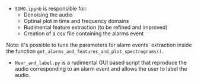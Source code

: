 + `SOMO.ipynb` is responsible for:
    + Denoising the audio
    + Optinal plot in time and frequency domains
    + Rudimental feature extraction (to be refined and improved)
    + Creation of a csv file containing the alarms event

Note: it's possible to tune the parameters for alarm events' extraction inside the function `get_alarms_and_features_and_plot_spectrograms()`.

+ `Hear_and_label.py` is a rudimental GUI based script that reproduce the audio corresponding to an alarm event and allows the user to label the audio.